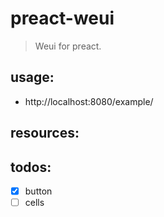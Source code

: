 # preact-weui
> Weui for preact.


## usage:
+ http://localhost:8080/example/

## resources:

## todos:
- [x] button
- [ ] cells
